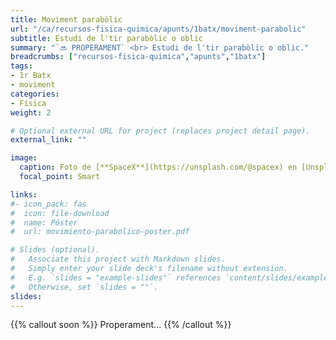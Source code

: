 ```yaml
---
title: Moviment parabòlic
url: "/ca/recursos-fisica-quimica/apunts/1batx/moviment-parabolic"
subtitle: Estudi de l'tir parabòlic o oblic
summary: "`🔜 PROPERAMENT` <br> Estudi de l'tir parabòlic o oblic."
breadcrumbs: ["recursos-fisica-quimica","apunts","1batx"]
tags:
- 1r Batx
- moviment
categories:
- Física
weight: 2

# Optional external URL for project (replaces project detail page).
external_link: ""

image:
  caption: Foto de [**SpaceX**](https://unsplash.com/@spacex) en [Unsplash](https://unsplash.com)
  focal_point: Smart

links:
#- icon_pack: fas
#  icon: file-download
#  name: Póster
#  url: movimiento-parabolico-poster.pdf

# Slides (optional).
#   Associate this project with Markdown slides.
#   Simply enter your slide deck's filename without extension.
#   E.g. `slides = "example-slides"` references `content/slides/example-slides.md`.
#   Otherwise, set `slides = ""`.
slides: 
---
```


{{% callout soon %}}
Properament...
{{% /callout %}}